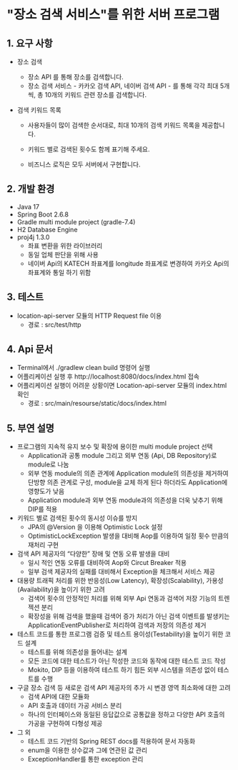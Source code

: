 # "장소 검색 서비스"를 위한 서버 프로그램

## 1. 요구 사항

- 장소 검색

  - 장소 API 를 통해 장소를 검색합니다.
  - 장소 검색 서비스 - 카카오 검색 API, 네이버 검색 API - 를 통해 각각 최대 5개씩, 총 10개의 키워드 관련 장소를 검색합니다.

- 검색 키워드 목록

  - 사용자들이 많이 검색한 순서대로, 최대 10개의 검색 키워드 목록을 제공합니다.

  - 키워드 별로 검색된 횟수도 함께 표기해 주세요.

  - 비즈니스 로직은 모두 서버에서 구현합니다.



## 2. 개발 환경

- Java 17
- Spring Boot 2.6.8
- Gradle multi module project (gradle-7.4)
- H2 Database Engine
- proj4j 1.3.0
  - 좌표 변환을 위한 라이브러리
  - 동일 업체 판단을 위해 사용
  - 네이버 Api의 KATECH 좌표계를 longitude 좌표계로 변경하여 카카오 Api의 좌표계와 통일 하기 위함

## 3. 테스트

- location-api-server 모듈의 HTTP Request file 이용
  - 경로 : src/test/http



## 4. Api 문서

- Terminal에서 ./gradlew clean build 명령어 실행
- 어플리케이션 실행 후 http://localhost:8080/docs/index.html 접속
- 어플리케이션 실행이 어려운 상황이면 Location-api-server 모듈의 index.html 확인
  - 경로 : src/main/resourse/static/docs/index.html



## 5. 부연 설명

- 프로그램의 지속적 유지 보수 및 확장에 용이한 multi module project 선택
  - Application과 공통 module 그리고 외부 연동 (Api, DB Repository)로 module로 나눔
  - 외부 연동 module의 의존 관계에 Application module의 의존성을 제거하여 단방향 의존 관계로 구성, module을 교체 하게 된다 하더라도 Application에 영향도가 낮음
  - Application module과 외부 연동 module과의 의존성을 더욱 낮추기 위해 DIP를 적용
- 키워드 별로 검색된 횟수의 동시성 이슈를 방지
  - JPA의 @Version 을 이용해 Optimistic Lock 설정
  - OptimisticLockException 발생을 대비해 Aop를 이용하여 일정 횟수 만큼의 재처리 구현
- 검색 API 제공자의 “다양한” 장애 및 연동 오류 발생을 대비
  - 일시 적인 연동 오류를 대비하여 Aop와 Circut Breaker 적용
  - 일부 검색 제공자의 실패를 대비해서 Exception을 체크해서 서비스 제공
- 대용량 트래픽 처리를 위한 반응성(Low Latency), 확장성(Scalability), 가용성(Availability)을 높이기 위한 고려
  - 검색어 횟수의 안정적인 처리를 위해 외부 Api 연동과 검색어 저장 기능의 트렌젝션 분리
  - 확장성을 위해 검색을 했을때 검색어 증가 처리가 아닌 검색 이벤트를 발생키는 ApplicationEventPublisher로 처리하여 검색과 저장의 의존성 제거
- 테스트 코드를 통한 프로그램 검증 및 테스트 용이성(Testability)을 높이기 위한 코드 설계
  - 테스트를 위해 의존성을 들어내는 설계
  - 모든 코드에 대한 테스트가 아닌 작성한 코드와 동작에 대한 테스트 코드 작성
  - Mokito, DIP 등을 이용하여 테스트 하기 힘든 외부 시스템을 의존성 없이 테스트를 수행
- 구글 장소 검색 등 새로운 검색 API 제공자의 추가 시 변경 영역 최소화에 대한 고려
  - 검색 API에 대한 모듈화
  - API 호출과 데이터 가공 서비스 분리
  - 하나의 인터페이스와 동일된 응답값으로 공통값을 정하고 다양한 API 호출의 가공을 구현하여 다형성 제공
- 그 외
  - 테스트 코드 기반의 Spring REST docs를 적용하여 문서 자동화
  - enum을 이용한 상수값과 그에 연관된 값 관리
  - ExceptionHandler를 통한 exception 관리